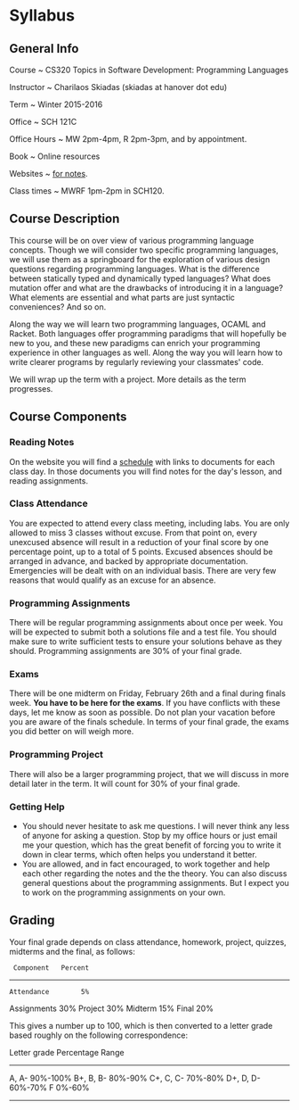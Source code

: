 # Syllabus

## General Info

Course
  ~ CS320 Topics in Software Development: Programming Languages

Instructor
  ~ Charilaos Skiadas (skiadas at hanover dot edu)

Term
  ~ Winter 2015-2016

Office
  ~ SCH 121C

Office Hours
  ~ MW 2pm-4pm, R 2pm-3pm, and by appointment.

Book
  ~ Online resources

Websites
  ~ [for notes](skiadas.github.io/ProgLangCourse/site/).

Class times
  ~ MWRF 1pm-2pm in SCH120.

## Course Description

This course will be on over view of various programming language concepts. Though we will consider two specific programming languages, we will use them as a springboard for the exploration of various design questions regarding programming languages. What is the difference between statically typed and dynamically typed languages? What does mutation offer and what are the drawbacks of introducing it in a language? What elements are essential and what parts are just syntactic conveniences? And so on.

Along the way we will learn two programming languages, OCAML and Racket. Both languages offer programming paradigms that will hopefully be new to you, and these new paradigms can enrich your programming experience in other languages as well. Along the way you will learn how to write clearer programs by regularly reviewing your classmates' code.

We will wrap up the term with a project. More details as the term progresses.

## Course Components

### Reading Notes

On the website you will find a [schedule](http://skiadas.github.io/ProgLangCourse/site/schedule.html) with links to documents for each class day. In those documents you will find notes for the day's lesson, and reading assignments.

### Class Attendance

You are expected to attend every class meeting, including labs. You are only allowed to miss 3 classes without excuse. From that point on, every unexcused absence will result in a reduction of your final score by one percentage point, up to a total of 5 points. Excused absences should be arranged in advance, and backed by appropriate documentation. Emergencies will be dealt with on an individual basis. There are very few reasons that would qualify as an excuse for an absence.

### Programming Assignments

There will be regular programming assignments about once per week. You will be expected to submit both a solutions file and a test file. You should make sure to write sufficient tests to ensure your solutions behave as they should. Programming assignments are 30% of your final grade.

### Exams

There will be one midterm on Friday, February 26th and a final during finals week. **You have to be here for the exams**. If you have conflicts with these days, let me know as soon as possible. Do not plan your vacation before you are aware of the finals schedule. In terms of your final grade, the exams you did better on will weigh more.

### Programming Project

There will also be a larger programming project, that we will discuss in more detail later in the term. It will count for 30% of your final grade.

### Getting Help

- You should never hesitate to ask me questions. I will never think any less of anyone for asking a question. Stop by my office hours or just email me your question, which has the great benefit of forcing you to write it down in clear terms, which often helps you understand it better.
- You are allowed, and in fact encouraged, to work together and help each other regarding the notes and the the theory. You can also discuss general questions about the programming assignments. But I expect you to work on the programming assignments on your own.

## Grading

Your final grade depends on class attendance, homework, project, quizzes, midterms and the final, as follows:

     Component   Percent
--------------  --------
    Attendance        5%
   Assignments       30%
       Project       30%
       Midterm       15%
         Final       20%

This gives a number up to 100, which is then converted to a letter grade based roughly on the following correspondence:

 Letter grade     Percentage Range
--------------   -----------------
   A, A-                  90%-100%
   B+, B, B-               80%-90%
   C+, C, C-               70%-80%
   D+, D, D-               60%-70%
      F                     0%-60%
--------------   -----------------

